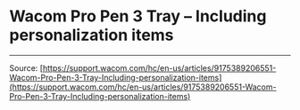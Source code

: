 # Wacom Pro Pen 3 Tray – Including personalization items



---
Source: [https://support.wacom.com/hc/en-us/articles/9175389206551-Wacom-Pro-Pen-3-Tray-Including-personalization-items](https://support.wacom.com/hc/en-us/articles/9175389206551-Wacom-Pro-Pen-3-Tray-Including-personalization-items)
